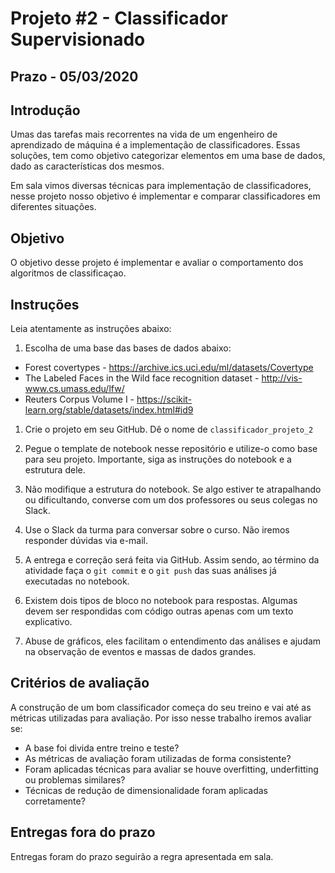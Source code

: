 # Projeto #2 - Classificador Supervisionado

## Prazo - **05/03/2020**

## Introdução

Umas das tarefas mais recorrentes na vida de um engenheiro de aprendizado de máquina é a implementação de classificadores. Essas soluções, tem como objetivo categorizar elementos em uma base de dados, dado as características dos mesmos.

Em sala vimos diversas técnicas para implementação de classificadores, nesse projeto nosso objetivo é implementar e comparar classificadores em diferentes situações.

## Objetivo

O objetivo desse projeto é implementar e avaliar o comportamento dos algoritmos de classificaçao.

## Instruções

Leia atentamente as instruções abaixo:

1. Escolha de uma base das bases de dados abaixo:
  - Forest covertypes - https://archive.ics.uci.edu/ml/datasets/Covertype
  - The Labeled Faces in the Wild face recognition dataset - http://vis-www.cs.umass.edu/lfw/
  - Reuters Corpus Volume I - https://scikit-learn.org/stable/datasets/index.html#id9

1. Crie o projeto em seu GitHub. Dê o nome de `classificador_projeto_2`

1. Pegue o template de notebook nesse repositório e utilize-o como base para seu projeto. Importante, siga as instruções do notebook e a estrutura dele.

1. Não modifique a estrutura do notebook. Se algo estiver te atrapalhando ou dificultando, converse com um dos professores ou seus colegas no Slack.

1. Use o Slack da turma para conversar sobre o curso. Não iremos responder dúvidas via e-mail.

1. A entrega e correção será feita via GitHub. Assim sendo, ao término da atividade faça o `git commit` e o `git push` das suas análises já executadas no notebook.

1. Existem dois tipos de bloco no notebook para respostas. Algumas devem ser respondidas com código outras apenas com um texto explicativo.

1. Abuse de gráficos, eles facilitam o entendimento das análises e ajudam na observação de eventos e massas de dados grandes.

## Critérios de avaliação

A construção de um bom classificador começa do seu treino e vai até as métricas utilizadas para avaliação. Por isso nesse trabalho iremos avaliar se:
- A base foi divida entre treino e teste?
- As métricas de avaliação foram utilizadas de forma consistente?
- Foram aplicadas técnicas para avaliar se houve overfitting, underfitting ou problemas similares?
- Técnicas de redução de dimensionalidade foram aplicadas corretamente?

## Entregas fora do prazo

Entregas foram do prazo seguirão a regra apresentada em sala.
